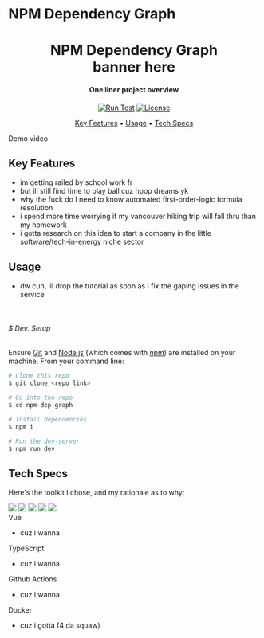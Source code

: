 # NPM Dependency Graph

<h1 align="center">
  NPM Dependency Graph
  <br>
  banner here
  <br>
</h1>

<h4 align="center">One liner project overview</h4>

<p align="center">
    <a href="https://github.com/devarshi-ap/npm-dep-graph/actions?query=workflow:%22Run+Test%22"><img src="https://github.com/devarshi-ap/npm-dep-graph/workflows/Run%20Test/badge.svg" alt="Run Test"></a>
    <a href="#license"><img src="https://img.shields.io/badge/License-MIT-blue" alt="License"></a>
</p>

<p align="center">
  <a href="#key-features">Key Features</a> •
  <a href="#usage">Usage</a> •
  <a href="#tech-specs">Tech Specs</a>
</p>

Demo video

## Key Features

-   im getting railed by school work fr
-   but ill still find time to play ball cuz hoop dreams yk
-   why the fuck do I need to know automated first-order-logic formula resolution
-   i spend more time worrying if my vancouver hiking trip will fall thru than my homework
-   i gotta research on this idea to start a company in the little software/tech-in-energy niche sector

## Usage

-   dw cuh, ill drop the tutorial as soon as I fix the gaping issues in the service

<br />

###### $ Dev. Setup

Ensure [Git](https://git-scm.com) and [Node.js](https://nodejs.org/en/download/) (which comes with [npm](http://npmjs.com)) are installed on your machine. From your command line:

```bash
# Clone this repo
$ git clone <repo link>

# Go into the repo
$ cd npm-dep-graph

# Install dependencies
$ npm i

# Run the dev-server
$ npm run dev
```

## Tech Specs

Here's the toolkit I chose, and my rationale as to why:

<div style="display: inline">
    <img src="https://img.shields.io/badge/Next-black?style=for-the-badge&logo=next.js&logoColor=white">
    <img src="https://img.shields.io/badge/react-%2320232a.svg?style=for-the-badge&logo=react&logoColor=%2361DAFB">
    <img src="https://img.shields.io/badge/typescript-%23007ACC.svg?style=for-the-badge&logo=typescript&logoColor=white">
    <img src="https://img.shields.io/badge/node.js-6DA55F?style=for-the-badge&logo=node.js&logoColor=white">
    <img src="https://img.shields.io/badge/tailwindcss-%2338B2AC.svg?style=for-the-badge&logo=tailwind-css&logoColor=white">
</div>
<br />
<span>Vue</span>
<ul>
    <li>cuz i wanna</li>
</ul>
<span>TypeScript</span>
<ul>
    <li>cuz i wanna</li>
</ul>
<span>Github Actions</span>
<ul>
    <li>cuz i wanna</li>
</ul>
<span>Docker</span>
<ul>
    <li>cuz i gotta (4 da squaw)</li>
</ul>

